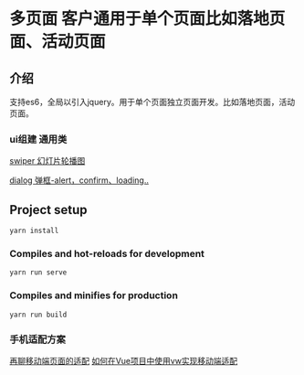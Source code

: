 # 多页面 客户通用于单个页面比如落地页面、活动页面

## 介绍
支持es6，全局以引入jquery。用于单个页面独立页面开发。比如落地页面，活动页面。

### ui组建 通用类
[swiper 幻灯片轮播图](https://github.com/nolimits4web/Swiper)

[dialog 弹框-alert，confirm、loading..](https://github.com/sufangyu/dialog2)

## Project setup
```
yarn install
```

### Compiles and hot-reloads for development
```
yarn run serve
```

### Compiles and minifies for production
```
yarn run build
```

### 手机适配方案
[再聊移动端页面的适配](https://www.w3cplus.com/css/vw-for-layout.html)
[如何在Vue项目中使用vw实现移动端适配](https://www.w3cplus.com/mobile/vw-layout-in-vue.html)


